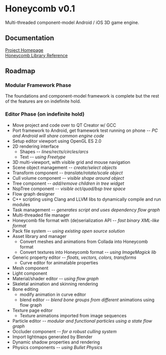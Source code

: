 # Honeycomb v0.1
Multi-threaded component-model Android / iOS 3D game engine.

## Documentation
[Project Homepage](http://kometes.github.com/Honeycomb)  
[Honeycomb Library Reference](http://kometes.github.com/Honeycomb/Doxygen/html/annotated.html)

## Roadmap
### Modular Framework Phase
The foundations and component-model framework is complete but the rest of the features are on indefinite hold.
    
### Editor Phase (on indefinite hold)
- Move project and code over to QT Creator w/ GCC
- Port framework to Android, get framework test running on phone    -- *PC and Android will share common engine code*
- Setup editor viewport using OpenGL ES 2.0
- 2D rendering interface
    - Shapes                    -- *lines/rects/circles/arcs*
    - Text                      -- *using Freetype*
- 3D multi-viewport, with visible grid and mouse navigation
- Scene object management       -- *create/select objects*
- Transform component           -- *translate/rotate/scale object*
- Cull volume component         -- *visible shape around object*
- Tree component                -- *add/remove children in tree widget*
- NspTree component             -- *visible oct/quad/bsp tree space*
- Flow graph designer
- C++ scripting using Clang and LLVM libs to dynamically compile and run modules
- Task management               -- *generates script and uses dependency flow graph*
- Multi-threaded file manager
- Honeycomb file format with (de)serialization API  -- *fast binary XML-like format*
- Pack file system              -- *using existing open source solution*
- Asset library and manager
    - Convert meshes and animations from Collada into Honeycomb format
    - Convert textures into Honeycomb format        -- *using ImageMagick lib*
- Generic property editor       -- *floats, vectors, colors, transforms*
    - Curve editor for animatable properties
- Mesh component
- Light component
- Material/shader editor        -- *using flow graph*
- Skeletal animation and skinning rendering
- Bone editing
    - modify animation in curve editor
    - blend editor              -- *blend bone groups from different* animations using flow graph
- Texture page editor
    - Texture animations imported from image sequences
- Particle editor               -- *modular and functional particles using a state flow graph*
- Occluder component            -- *for a robust culling system*
- Import lightmaps generated by Blender
- Dynamic shadow properties and rendering
- Physics components            -- *using Bullet Physics*
